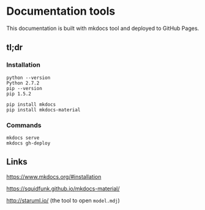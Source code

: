 # Documentation tools
This documentation is built with mkdocs tool and deployed
to GitHub Pages.

## tl;dr

### Installation
```
python --version
Python 2.7.2
pip --version
pip 1.5.2

pip install mkdocs
pip install mkdocs-material
```

### Commands
```
mkdocs serve
mkdocs gh-deploy
```

## Links
https://www.mkdocs.org/#installation

https://squidfunk.github.io/mkdocs-material/

http://staruml.io/ (the tool to open `model.mdj`)